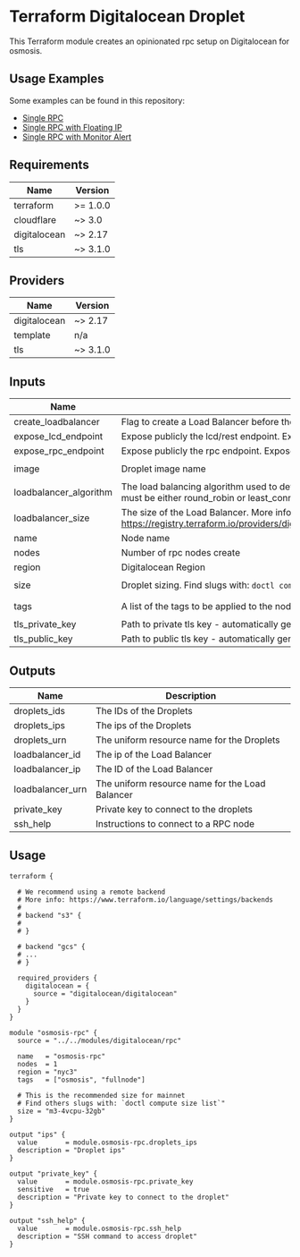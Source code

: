 <!-- BEGIN_TF_DOCS -->

# Terraform Digitalocean Droplet

This Terraform module creates an opinionated rpc setup on Digitalocean for osmosis.

## Usage Examples

Some examples can be found in this repository:

- [Single RPC](../../../digitalocean/single-rpc/)
- [Single RPC with Floating IP](../../../digitalocean/single-rpc-with-floating-ip)
- [Single RPC with Monitor Alert](../../../digitalocean/single-rpc-with-monitor-alert)

## Requirements

| Name | Version |
|------|---------|
| terraform | >= 1.0.0 |
| cloudflare | ~> 3.0 |
| digitalocean | ~> 2.17 |
| tls | ~> 3.1.0 |

## Providers

| Name | Version |
|------|---------|
| digitalocean | ~> 2.17 |
| template | n/a |
| tls | ~> 3.1.0 |

## Inputs

| Name | Description | Default | Required |
|------|-------------|---------|:--------:|
| create\_loadbalancer | Flag to create a Load Balancer before the nodes. Ignored if nodes = 1 | `true` | no |
| expose\_lcd\_endpoint | Expose publicly the lcd/rest endpoint. Exposed by default via Load Balancer if present | `"true"` | no |
| expose\_rpc\_endpoint | Expose publicly the rpc endpoint. Exposed by default via Load Balancer if present | `"true"` | no |
| image | Droplet image name | `"osmosislabs-osmosis"` | no |
| loadbalancer\_algorithm | The load balancing algorithm used to determine which backend Droplet will be selected by a client. It must be either round\_robin or least\_connections. | `"round-robin"` | no |
| loadbalancer\_size | The size of the Load Balancer. More info: https://registry.terraform.io/providers/digitalocean/digitalocean/latest/docs/resources/loadbalancer#size | `"lb-small"` | no |
| name | Node name | `"osmosis-rpc"` | no |
| nodes | Number of rpc nodes create | `3` | no |
| region | Digitalocean Region | `"sfo3"` | no |
| size | Droplet sizing. Find slugs with: `doctl compute size list` | `"m3-4vcpu-32gb"` | no |
| tags | A list of the tags to be applied to the node. | ```[ "rpc", "mainnet" ]``` | no |
| tls\_private\_key | Path to private tls key - automatically generated if empty | `""` | no |
| tls\_public\_key | Path to public tls key - automatically generated if empty | `""` | no |

## Outputs

| Name | Description |
|------|-------------|
| droplets\_ids | The IDs of the Droplets |
| droplets\_ips | The ips of the Droplets |
| droplets\_urn | The uniform resource name for the Droplets |
| loadbalancer\_id | The ip of the Load Balancer |
| loadbalancer\_ip | The ID of the Load Balancer |
| loadbalancer\_urn | The uniform resource name for the Load Balancer |
| private\_key | Private key to connect to the droplets |
| ssh\_help | Instructions to connect to a RPC node |

## Usage

```hcl
terraform {

  # We recommend using a remote backend
  # More info: https://www.terraform.io/language/settings/backends
  # 
  # backend "s3" {
  # 
  # }

  # backend "gcs" {
  # ...
  # }

  required_providers {
    digitalocean = {
      source = "digitalocean/digitalocean"
    }
  }
}

module "osmosis-rpc" {
  source = "../../modules/digitalocean/rpc"

  name   = "osmosis-rpc"
  nodes  = 1
  region = "nyc3"
  tags   = ["osmosis", "fullnode"]

  # This is the recommended size for mainnet
  # Find others slugs with: `doctl compute size list`"
  size = "m3-4vcpu-32gb"
}

output "ips" {
  value       = module.osmosis-rpc.droplets_ips
  description = "Droplet ips"
}

output "private_key" {
  value       = module.osmosis-rpc.private_key
  sensitive   = true
  description = "Private key to connect to the droplet"
}

output "ssh_help" {
  value       = module.osmosis-rpc.ssh_help
  description = "SSH command to access droplet"
}
```
<!-- END_TF_DOCS -->